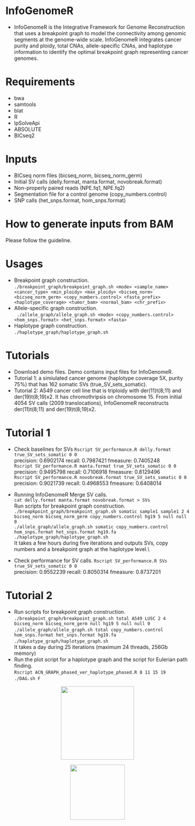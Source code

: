 
# InfoGenomeR
- InfoGenomeR is the Integrative Framework for Genome Reconstruction that uses a breakpoint graph to model the connectivity among genomic segments at the genome-wide scale. InfoGenomeR integrates cancer purity and ploidy, total CNAs, allele-specific CNAs, and haplotype information to identify the optimal breakpoint graph representing cancer genomes.

# Requirements
- bwa
- samtools
- blat
- R
- lpSolveApi
- ABSOLUTE
- BICseq2

# Inputs
- BICseq norm files (bicseq_norm, bicseq_norm_germ)
- Initial SV calls (delly.format, manta.format, novobreak.format)
- Non-properly paired reads (NPE.fq1, NPE.fq2)
- Segmentation file for a control genome (copy_numbers.control)
- SNP calls (het_snps.format, hom_snps.format)
# How to generate inputs from BAM
Please follow the guideline.
# Usages
- Breakpoint graph construction.\
`./breakpoint_graph/breakpoint_graph.sh <mode> <sample_name> <cancer_type> <min_ploidy> <max_ploidy> <bicseq_norm> <bicseq_norm_germ> <copy_numbers.control> <fasta_prefix> <haplotype_coverage> <tumor_bam> <normal_bam> <chr_prefix>`
- Allele-specific graph construction.\
` ./allele_graph/allele_graph.sh <mode> <copy_numbers.control> <hom_snps.format> <het_snps.format> <fasta>`
- Haplotype graph construction.\
`./haplotype_graph/haplotype_graph.sh`

# Tutorials
- Download demo files. Demo contains input files for InfoGenomeR. 
- Tutorial 1: a simiulated cancer genome (haplotype coverage 5X, purity 75%) that has 162 somatic SVs (true_SV_sets_somatic).
- Tutorial 2: A549 cancer cell line that is triploidy with der(11)t(8;11) and der(19)t(8;19)x2. It has chromothripsis on chromosome 15.
From initial 4054 SV calls (2009 translocations), InfoGenomeR reconstructs der(11)t(8;11) and der(19)t(8;19)x2.

# Tutorial 1
- Check baselines for SVs
`Rscript SV_performance.R delly.format true_SV_sets_somatic 0 0`\
precision: 0.6902174 recall: 0.7987421 fmeasure: 0.7405248\
`Rscript SV_performance.R manta.format true_SV_sets_somatic 0 0`\
precision: 0.9495798 recall: 0.7106918 fmeasure: 0.8129496\
`Rscript SV_performance.R novobreak.format true_SV_sets_somatic 0 0`\
precision: 0.9021739 recall: 0.4968553 fmeasure: 0.6408014

- Running InfoGenomeR
Merge SV calls.\
`cat delly.format manta.format novobreak.format > SVs`\
Run scripts for breakpoint graph construction.\
`./breapkpoint_graph/breakpoint_graph.sh somatic sample1 sample1 2 4 bicseq_norm bicseq_norm_germ copy_numbers.control hg19 5 null null 0`\
`./allele_graph/allele_graph.sh somatic copy_numbers.control hom_snps.format het_snps.format hg19.fa`\
`./haplotype_graph/haplotype_graph.sh`\
It takes a few hours during five iterations and outputs SVs, copy numbers and a breakpoint graph at the haplotype level.\
- Check performance for SV calls.
`Rscript SV_performance.R SVs true_SV_sets_somatic 0 0`\
precision: 0.9552239 recall: 0.8050314 fmeasure: 0.8737201

# Tutorial 2
- Run scripts for breakpoint graph construction.\
`./breakpoint_graph/breakpoint_graph.sh total A549 LUSC 2 4 bicseq_norm bicseq_norm_germ null hg19 5 null null 0`\
`./allele_graph/allele_graph.sh total copy_numbers.control hom_snps.format het_snps.format hg19.fa`\
`./haplotype_graph/haplotype_graph.sh`\
It takes a day during 25 iterations (maximum 24 threads, 256Gb memory)
- Run the plot script for a haplotype graph and the script for Eulerian path finding.\
`Rscript ACN_GRAPH_phased_ver_haplotype_phased.R 8 11 15 19`\
`./DAG.sh F`
<p align="center">
    <img height="200" src="https://github.com/qlalf1457/InfoGenomeR/blob/master/haplotype_graph.png">
  </a>
</p>
<p align="center">
    <img height="150" src="https://github.com/qlalf1457/InfoGenomeR/blob/master/karyotype.png">
  </a>
</p>

